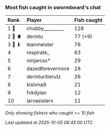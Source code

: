 ### Most fish caught in swormbeard's chat

| Rank   | Player           | Fish caught |
|:-------|:-----------------|:------------|
| 1 🥇   | chubby_________  | 128         |
| 2 🥈 ⬆ | derintu          | 77 (+9)     |
| 3 🥉 ⬇ | leanmeister      | 76          |
| 4      | respirate_       | 63          |
| 5      | ninjaross*       | 29          |
| 6      | dazedforevermore | 28          |
| 7      | derinturitierutz | 26          |
| 8      | kishma9          | 21          |
| 9      | fvkdylan         | 12          |
| 10     | larvasisters     | 11          |

_Only showing fishers who caught >= 10 fish_

_Last updated at 2025-10-05 08:45:00 UTC_